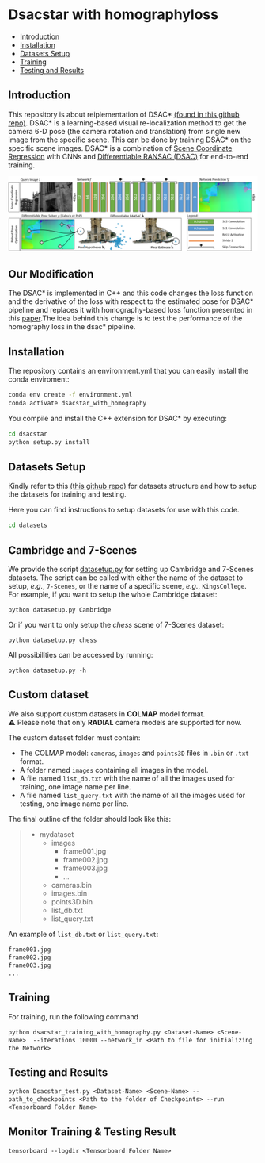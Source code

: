 # Dsacstar with homographyloss
- [Introduction](#introduction)
- [Installation](#installation)
- [Datasets Setup](#datasets-setup)
- [Training](#training)
- [Testing and Results ](#testing-and-results)

## Introduction
This repository is about reiplementation of DSAC\* [(found in this github repo)](https://github.com/vislearn/dsacstar). DSAC\* is a learning-based visual re-localization method to get the camera 6-D pose (the camera rotation and translation) from single new image from the specific scene. This can be done by training DSAC\* on the specific scene images.
DSAC\* is a combination of [Scene Coordinate Regression](https://ieeexplore.ieee.org/document/6619221) with CNNs and [Differentiable RANSAC (DSAC)](https://arxiv.org/abs/1611.05705) for end-to-end training. 

![](overview.png)
## Our Modification
The DSAC* is implemented in C++ and this code changes the loss function and the derivative of the loss with respect to the estimated pose for DSAC* pipeline and replaces it with homography-based loss function presented in this [paper](https://arxiv.org/abs/2205.01937).The idea behind this change is to test the performance of the homography loss in the dsac* pipeline. 

## Installation
The repository contains an environment.yml that you can easily install the conda enviroment:
```bash
conda env create -f environment.yml
conda activate dsacstar_with_homography
```
You compile and install the C++ extension for DSAC\* by executing:
```bash
cd dsacstar
python setup.py install
```
## Datasets Setup 

Kindly refer to this [(this github repo)](https://github.com/clementinboittiaux/homography-loss-function) for datasets structure and how to setup the datasets for training and testing.

Here you can find instructions to setup datasets for use with this code.
```bash
cd datasets
```
## Cambridge and 7-Scenes

We provide the script [datasetup.py](datasets/datasetup.py) for setting up Cambridge and 7-Scenes datasets. The script can be
called with either the name of the dataset to setup, *e.g.*, `7-Scenes`, or the name of a specific scene, *e.g.*,
`KingsCollege`. For example, if you want to setup the whole Cambridge dataset:
```shell
python datasetup.py Cambridge
```
Or if you want to only setup the *chess* scene of 7-Scenes dataset:
```shell
python datasetup.py chess
```
All possibilities can be accessed by running:
```shell
python datasetup.py -h
```


## Custom dataset

We also support custom datasets in **COLMAP** model format.  
⚠️ Please note that only **RADIAL** camera models are supported for now.

The custom dataset folder must contain:
- The COLMAP model: `cameras`, `images` and `points3D` files in `.bin` or `.txt` format.
- A folder named `images` containing all images in the model.
- A file named `list_db.txt` with the name of all the images used for training, one image name per line.
- A file named `list_query.txt` with the name of all the images used for testing, one image name per line.

The final outline of the folder should look like this:
> - mydataset
>   - images
>     - frame001.jpg
>     - frame002.jpg
>     - frame003.jpg
>     - ...
>   - cameras.bin
>   - images.bin
>   - points3D.bin
>   - list_db.txt
>   - list_query.txt

An example of `list_db.txt` or `list_query.txt`:
```text
frame001.jpg
frame002.jpg
frame003.jpg
...
```

## Training
For training, run the following command
```
python dsacstar_training_with_homography.py <Dataset-Name> <Scene-Name>  --iterations 10000 --network_in <Path to file for initializing the Network>
```
## Testing and Results 
```
python Dsacstar_test.py <Dataset-Name> <Scene-Name> --path_to_checkpoints <Path to the folder of Checkpoints> --run <Tensorboard Folder Name>
```
## Monitor Training & Testing Result
```
tensorboard --logdir <Tensorboard Folder Name>
```

